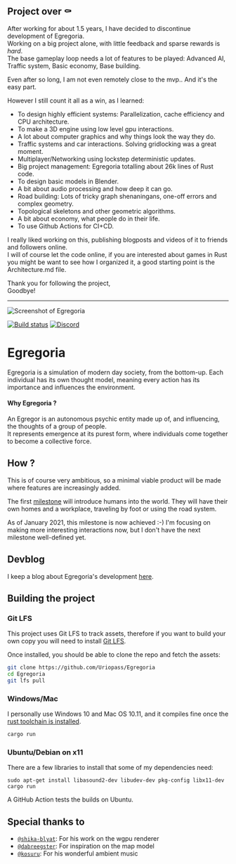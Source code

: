 ## Project over ⚰️

After working for about 1.5 years, I have decided to discontinue development of Egregoria.  
Working on a big project alone, with little feedback and sparse rewards is *hard*.  
The base gameplay loop needs a lot of features to be played: Advanced AI, Traffic system, Basic economy, Base building.

Even after so long, I am not even remotely close to the mvp.. And it's the easy part.

However I still count it all as a win, as I learned:

- To design highly efficient systems: Parallelization, cache efficiency and CPU architecture.
- To make a 3D engine using low level gpu interactions.
- A lot about computer graphics and why things look the way they do.
- Traffic systems and car interactions. Solving gridlocking was a great moment.
- Multiplayer/Networking using lockstep deterministic updates.
- Big project management: Egregoria totalling about 26k lines of Rust code.
- To design basic models in Blender.
- A bit about audio processing and how deep it can go.
- Road building: Lots of tricky graph shenaningans, one-off errors and complex geometry.
- Topological skeletons and other geometric algorithms.
- A bit about economy, what people do in their life.
- To use Github Actions for CI+CD.

I really liked working on this, publishing blogposts and videos of it to friends and followers online.  
I will of course let the code online, if you are interested about games in Rust you might be want to see how I organized it, a good starting point is the Architecture.md file.

Thank you for following the project,  
Goodbye!

----

![Screenshot of Egregoria](assets/screen1.png)

[![Build status](https://github.com/Uriopass/Egregoria/workflows/rust-build/badge.svg)](#)
[![Discord](https://img.shields.io/discord/709730057949544488?label=discord)](https://discord.gg/CAaZhUJ)

# Egregoria

Egregoria is a simulation of modern day society, from the bottom-up. 
Each individual has its own thought model, meaning every action has its importance and influences the environment.  

#### Why Egregoria ?

An Egregor is an autonomous psychic entity made up of, and influencing, the thoughts of a group of people.  
It represents emergence at its purest form, where individuals come together to become a collective force.  

## How ?  

This is of course very ambitious, so a minimal viable product will be made where features are increasingly added.

The first [milestone](https://github.com/Uriopass/Egregoria/projects/1) will introduce humans into the world. They will have their own homes and a workplace, traveling by foot or using the road system.

As of January 2021, this milestone is now achieved :-) I'm focusing on making more interesting interactions now, but I don't have the next milestone well-defined yet.

## Devblog  

I keep a blog about Egregoria's development [here](http://douady.paris/blog/index.html).

## Building the project

### Git LFS

This project uses Git LFS to track assets, therefore if you want to build your own copy you will need to install [Git LFS](https://git-lfs.github.com/).

Once installed, you should be able to clone the repo and fetch the assets:

```bash
git clone https://github.com/Uriopass/Egregoria
cd Egregoria
git lfs pull
```

### Windows/Mac
I personally use Windows 10 and Mac OS 10.11, and it compiles fine once the [rust toolchain is installed](https://www.rust-lang.org/tools/install).
```bash
cargo run
```

### Ubuntu/Debian on x11
There are a few libraries to install that some of my dependencies need:

```
sudo apt-get install libasound2-dev libudev-dev pkg-config libx11-dev
cargo run
```

A GitHub Action tests the builds on Ubuntu.



## Special thanks to

- [`@shika-blyat`](https://github.com/shika-blyat): For his work on the wgpu renderer
- [`@dabreegster`](https://github.com/dabreegster): For inspiration on the map model
- [`@kosuru`](https://soundcloud.com/kosuru-980687955): For his wonderful ambient music
